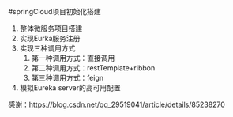 #springCloud项目初始化搭建
1. 整体微服务项目搭建
2. 实现Eurka服务注册
3. 实现三种调用方式
    1. 第一种调用方式：直接调用 
    2. 第二种调用方式：restTemplate+ribbon    
    3. 第三种调用方式：feign
4. 模拟Eureka server的高可用配置

感谢：https://blog.csdn.net/qq_29519041/article/details/85238270
